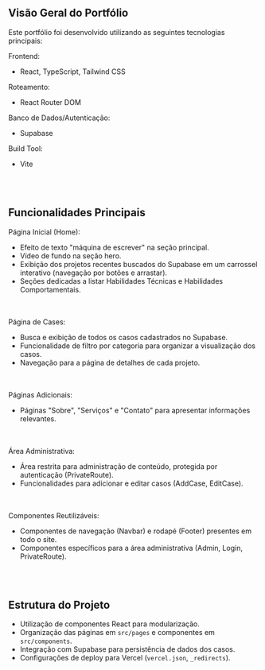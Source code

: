 ## Visão Geral do Portfólio 
Este portfólio foi desenvolvido utilizando as seguintes tecnologias principais: 

Frontend:
- React, TypeScript, Tailwind CSS

Roteamento:
- React Router DOM

Banco de Dados/Autenticação:
- Supabase

Build Tool:
- Vite 

<br><br>
## Funcionalidades Principais
Página Inicial (Home):
- Efeito de texto "máquina de escrever" na seção principal.
- Vídeo de fundo na seção hero. 
- Exibição dos projetos recentes buscados do Supabase em um carrossel interativo (navegação por botões e arrastar).
- Seções dedicadas a listar Habilidades Técnicas e Habilidades Comportamentais. 

<br><br>
Página de Cases:
- Busca e exibição de todos os casos cadastrados no Supabase. 
- Funcionalidade de filtro por categoria para organizar a visualização dos casos. 
- Navegação para a página de detalhes de cada projeto. 

<br><br>
Páginas Adicionais:
- Páginas "Sobre", "Serviços" e "Contato" para apresentar informações relevantes. 

<br><br>
Área Administrativa:
- Área restrita para administração de conteúdo, protegida por autenticação (PrivateRoute). 
- Funcionalidades para adicionar e editar casos (AddCase, EditCase). 

<br><br>
Componentes Reutilizáveis:
- Componentes de navegação (Navbar) e rodapé (Footer) presentes em todo o site. 
- Componentes específicos para a área administrativa (Admin, Login, PrivateRoute). 

<br><br>
## Estrutura do Projeto 
- Utilização de componentes React para modularização. 
- Organização das páginas em `src/pages` e componentes em `src/components`. 
- Integração com Supabase para persistência de dados dos casos. 
- Configurações de deploy para Vercel (`vercel.json`, `_redirects`).


